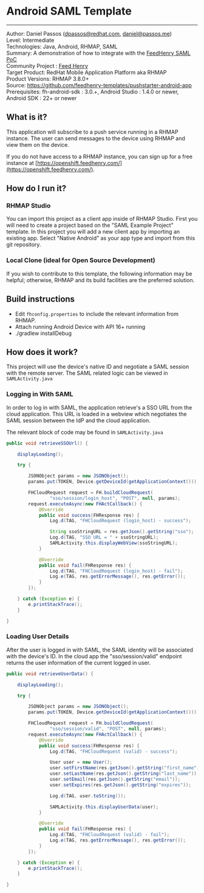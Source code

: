# Android SAML Template
---------
Author: Daniel Passos (dpassos@redhat.com, daniel@passos.me)     
Level: Intermediate  
Technologies: Java, Android, RHMAP, SAML  
Summary: A demonstration of how to integrate with the [FeedHenry SAML PoC](https://github.com/feedhenry-templates/saml-cloud-app)  
Community Project : [Feed Henry](http://feedhenry.org/)  
Target Product: RedHat Mobile Application Platform aka RHMAP    
Product Versions: RHMAP 3.8.0+   
Source: https://github.com/feedhenry-templates/pushstarter-android-app  
Prerequisites: fh-android-sdk : 3.0.+, Android Studio : 1.4.0 or newer, Android SDK : 22+ or newer

## What is it?

This application will subscribe to a push service running in a RHMAP instance. The user can send messages to the device using RHMAP and view them on the device.  

If you do not have access to a RHMAP instance, you can sign up for a free instance at [https://openshift.feedhenry.com/](https://openshift.feedhenry.com/).

## How do I run it?  

### RHMAP Studio

You can import this project as a client app inside of RHMAP Studio.  First you will need to create a project based on the  "SAML Example Project" template.  In this project you will add a new client app by importing an existing app.  Select "Native Android" as your app type and import from this git repository. 

### Local Clone (ideal for Open Source Development)
If you wish to contribute to this template, the following information may be helpful; otherwise, RHMAP and its build facilities are the preferred solution.

## Build instructions
 * Edit `fhconfig.properties` to include the relevant information from RHMAP.  
 * Attach running Android Device with API 16+ running  
 * ./gradlew installDebug  
 
## How does it work?

This project will use the device's native ID and negotiate a SAML session with the remote server.  The SAML related logic can be viewed in `SAMLActivity.java`

### Logging in With SAML

In order to log in with SAML, the application retrieve's a SSO URL from the cloud application.  This URL is loaded in a webview which negotiates the SAML session between the IdP and the cloud application.

The relevant block of code may be found in `SAMLActivity.java`
```java
public void retrieveSSOUrl() {

    displayLoading();

    try {

        JSONObject params = new JSONObject();
        params.put(TOKEN, Device.getDeviceId(getApplicationContext()));

        FHCloudRequest request = FH.buildCloudRequest(
                "sso/session/login_host", "POST", null, params);
        request.executeAsync(new FHActCallback() {
            @Override
            public void success(FHResponse res) {
                Log.d(TAG, "FHCloudRequest (login_host) - success");

                String ssoStringURL = res.getJson().getString("sso");
                Log.d(TAG, "SSO URL = " + ssoStringURL);
                SAMLActivity.this.displayWebView(ssoStringURL);
            }

            @Override
            public void fail(FHResponse res) {
                Log.d(TAG, "FHCloudRequest (login_host) - fail");
                Log.e(TAG, res.getErrorMessage(), res.getError());
            }
        });

    } catch (Exception e) {
        e.printStackTrace();
    }

}

```
### Loading User Details

After the user is logged in with SAML, the SAML identity will be associated with the device's ID.  In the cloud app the "sso/session/valid" endpoint returns the user information of the current logged in user.

```java
public void retrieveUserData() {

    displayLoading();

    try {

        JSONObject params = new JSONObject();
        params.put(TOKEN, Device.getDeviceId(getApplicationContext()));

        FHCloudRequest request = FH.buildCloudRequest(
                "sso/session/valid", "POST", null, params);
        request.executeAsync(new FHActCallback() {
            @Override
            public void success(FHResponse res) {
                Log.d(TAG, "FHCloudRequest (valid) - success");

                User user = new User();
                user.setFirstName(res.getJson().getString("first_name"));
                user.setLastName(res.getJson().getString("last_name"));
                user.setEmail(res.getJson().getString("email"));
                user.setExpires(res.getJson().getString("expires"));

                Log.d(TAG, user.toString());

                SAMLActivity.this.displayUserData(user);
            }

            @Override
            public void fail(FHResponse res) {
                Log.d(TAG, "FHCloudRequest (valid) - fail");
                Log.e(TAG, res.getErrorMessage(), res.getError());
            }
        });

    } catch (Exception e) {
        e.printStackTrace();
    }

}
```
